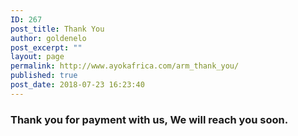 ```yaml
---
ID: 267
post_title: Thank You
author: goldenelo
post_excerpt: ""
layout: page
permalink: http://www.ayokafrica.com/arm_thank_you/
published: true
post_date: 2018-07-23 16:23:40
---
```

<h3>Thank you for payment with us, We will reach you soon.</h3>